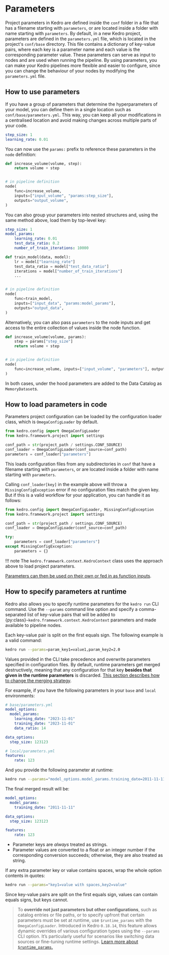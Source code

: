 # Parameters
Project parameters in Kedro are defined inside the `conf` folder in a file that has a filename starting with `parameters`, or are located inside a folder with name starting with `parameters`.
By default, in a new Kedro project, parameters are defined in the `parameters.yml` file, which is located in the project's `conf/base` directory. This file contains a dictionary of key-value pairs, where each key is a parameter name and each value is the corresponding parameter value.
These parameters can serve as input to nodes and are used when running the pipeline. By using parameters, you can make your Kedro pipelines more flexible and easier to configure, since you can change the behaviour of your nodes by modifying the `parameters.yml` file.

## How to use parameters
If you have a group of parameters that determine the hyperparameters of your model, you can define them in a single location such as `conf/base/parameters.yml`. This way, you can keep all your modifications in a centralised location and avoid making changes across multiple parts of your code.

```yaml
step_size: 1
learning_rate: 0.01
```

You can now use the `params:` prefix to reference these parameters in the `node` definition:

```python
def increase_volume(volume, step):
    return volume + step


# in pipeline definition
node(
    func=increase_volume,
    inputs=["input_volume", "params:step_size"],
    outputs="output_volume",
)
```

You can also group your parameters into nested structures and, using the same method above, load them by top-level key:

```yaml
step_size: 1
model_params:
    learning_rate: 0.01
    test_data_ratio: 0.2
    number_of_train_iterations: 10000
```

```python
def train_model(data, model):
    lr = model["learning_rate"]
    test_data_ratio = model["test_data_ratio"]
    iterations = model["number_of_train_iterations"]
    ...


# in pipeline definition
node(
    func=train_model,
    inputs=["input_data", "params:model_params"],
    outputs="output_data",
)
```

Alternatively, you can also pass `parameters` to the node inputs and get access to the entire collection of values inside the node function.

```python
def increase_volume(volume, params):
    step = params["step_size"]
    return volume + step


# in pipeline definition
node(
    func=increase_volume, inputs=["input_volume", "parameters"], outputs="output_volume"
)
```

In both cases, under the hood parameters are added to the Data Catalog as `MemoryDataset`s.


## How to load parameters in code

Parameters project configuration can be loaded by the configuration loader class, which is `OmegaConfigLoader` by default.

```python
from kedro.config import OmegaConfigLoader
from kedro.framework.project import settings

conf_path = str(project_path / settings.CONF_SOURCE)
conf_loader = OmegaConfigLoader(conf_source=conf_path)
parameters = conf_loader["parameters"]
```

This loads configuration files from any subdirectories in `conf` that have a filename starting with `parameters`, or are located inside a folder with name starting with `parameters`.

Calling `conf_loader[key]` in the example above will throw a `MissingConfigException` error if no configuration files match the given key. But if this is a valid workflow for your application, you can handle it as follows:

```python
from kedro.config import OmegaConfigLoader, MissingConfigException
from kedro.framework.project import settings

conf_path = str(project_path / settings.CONF_SOURCE)
conf_loader = OmegaConfigLoader(conf_source=conf_path)

try:
    parameters = conf_loader["parameters"]
except MissingConfigException:
    parameters = {}
```

!!! note
    The `kedro.framework.context.KedroContext` class uses the approach above to load project parameters.

[Parameters can then be used on their own or fed in as function inputs](#how-to-use-parameters).

## How to specify parameters at runtime

Kedro also allows you to specify runtime parameters for the `kedro run` CLI command. Use the `--params` command line option and specify a comma-separated list of key-value pairs that will be added to {py:class}`~kedro.framework.context.KedroContext` parameters and made available to pipeline nodes.

Each key-value pair is split on the first equals sign. The following example is a valid command:

```bash
kedro run --params=param_key1=value1,param_key2=2.0
```
Values provided in the CLI take precedence and overwrite parameters specified in configuration files. By default, runtime parameters get merged destructively, meaning that any configuration for that key **besides that given in the runtime parameters** is discarded.
[This section describes how to change the merging strategy](advanced_configuration.md#how-to-change-the-merge-strategy-used-by-omegaconfigloader).

For example, if you have the following parameters in your `base` and `local` environments:

```yaml
# base/parameters.yml
model_options:
  model_params:
    learning_date: "2023-11-01"
    training_date: "2023-11-01"
    data_ratio: 14

data_options:
  step_size: 123123
```

```yaml
# local/parameters.yml
features:
    rate: 123
```

And you provide the following parameter at runtime:

```bash
kedro run --params="model_options.model_params.training_date=2011-11-11"
```

The final merged result will be:
```yaml
model_options:
  model_params:
    training_date: "2011-11-11"

data_options:
  step_size: 123123

features:
    rate: 123
```

* Parameter keys are _always_ treated as strings.
* Parameter values are converted to a float or an integer number if the corresponding conversion succeeds; otherwise, they are also treated as string.

If any extra parameter key or value contains spaces, wrap the whole option contents in quotes:

```bash
kedro run --params="key1=value with spaces,key2=value"
```

Since key-value pairs are split on the first equals sign, values can contain equals signs, but keys cannot.


> To **override not just parameters but other configurations**, such as catalog entries or file paths, or to specify upfront that certain parameters must be set at runtime, use `$runtime_params` with the `OmegaConfigLoader`. Introduced in Kedro `0.18.14`, this feature allows dynamic overrides of various configuration types using the `--params` CLI option.  It’s particularly useful for scenarios like switching data sources or fine-tuning runtime settings. [Learn more about `$runtime_params`.](advanced_configuration.md#how-to-override-configuration-with-runtime-parameters-with-the-omegaconfigloader)
